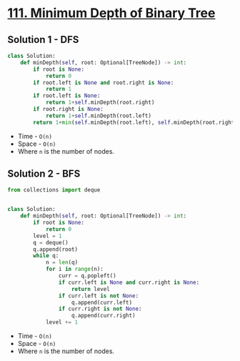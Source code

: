 # [111. Minimum Depth of Binary Tree](https://leetcode.com/problems/minimum-depth-of-binary-tree/)

## Solution 1 - DFS

```py
class Solution:
    def minDepth(self, root: Optional[TreeNode]) -> int:
        if root is None:
            return 0
        if root.left is None and root.right is None:
            return 1
        if root.left is None:
            return 1+self.minDepth(root.right)
        if root.right is None:
            return 1+self.minDepth(root.left)
        return 1+min(self.minDepth(root.left), self.minDepth(root.right))
```

-   Time - `O(n)`
-   Space - `O(n)`
-   Where `n` is the number of nodes.

## Solution 2 - BFS

```py
from collections import deque


class Solution:
    def minDepth(self, root: Optional[TreeNode]) -> int:
        if root is None:
            return 0
        level = 1
        q = deque()
        q.append(root)
        while q:
            n = len(q)
            for i in range(n):
                curr = q.popleft()
                if curr.left is None and curr.right is None:
                    return level
                if curr.left is not None:
                    q.append(curr.left)
                if curr.right is not None:
                    q.append(curr.right)
            level += 1
```

-   Time - `O(n)`
-   Space - `O(n)`
-   Where `n` is the number of nodes.
